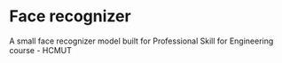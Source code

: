# Face recognizer
A small face recognizer model built for Professional Skill for Engineering course - HCMUT
